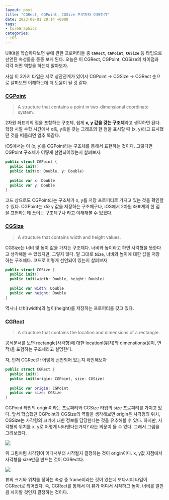 ```yaml
---
layout: post
title: "CGRect, CGPoint, CGSize 프로퍼티 이해하기"
date: 2023-08-01 20:14 +0900
tags:
- CoreGraphics
categories:
- iOS
---
```


UIKit을 학습하다보면 뷰에 관한 프로퍼티들 중 **`CGRect`**, **`CGPoint`**, **`CGSize`** 등 타입으로 선언된 속성들을 종종 보게 된다. 오늘은 이 CGRect, CGPoint, CGSize의 차이점과 각각 어떤 역할을 하는지 알아보자.

사실 이 3가지 타입은 서로 상관관계가 있어서 CGPoint -> CGSize -> CGRect 순으로 살펴보면 이해하는데 더 도움이 될 것 같다.

### [CGPoint](https://developer.apple.com/documentation/corefoundation/cgpoint)

>A structure that contains a point in two-dimensional coordinate system.

2차원 좌표계의 점을 포함하는 구조체, 쉽게 **x, y 값을 갖는 구조체**라고 생각하면 된다.
학창 시절 수학 시간에서 x축, y축을 갖는 그래프의 한 점을 표시할 때 (x, y)라고 표시했던 것을 떠올리면 얼추 똑같다.

iOS에서는 이 (x, y)를 CGPoint라는 구조체를 통해서 표현하는 것이다. 그렇다면 CGPoint 구조체가 어떻게 선언되어있는지 살펴보자.

```swift
public struct CGPoint {
  public init()
  public init(x: Double, y: Double)
  
  public var x: Double
  public var y: Double
}
```

코드 상으로도 CGPoint라는 구조체가 x, y를 저장 프로퍼티로 가지고 있는 것을 확인할 수 있다. CGPoint는 x와 y 값을 저장하는 구조체구나, iOS에서 2차원 좌표계의 한 점을 표현하는데 쓰이는 구조체구나 라고 이해해볼 수 있겠다.

### [CGSize](https://developer.apple.com/documentation/corefoundation/cgsize)
>A structure that contains width and height values.

CGSize는 너비 및 높이 값을 가지는 구조체다. 너비와 높이라고 하면 사각형을 뜻한다고 생각해볼 수 있겠지만, 그렇지 않다. 말 그대로 **`Size`**, 너비와 높이에 대한 값을 저장하는 구조체다. 코드로 어떻게 선언되어 있는지 살펴보자
```swift
public struct CGSize {
  public init()
  public init(width: Double, height: Double)
  
  public var width: Double
  public var height: Double
}
```

역시나 너비(width)와 높이(height)를 저장하는 프로퍼티를 갖고 있다.

### [CGRect](https://developer.apple.com/documentation/corefoundation/cgrect)
> A structure that contains the location and dimensions of a rectangle.

공식문서를 보면 rectangle(사각형)에 대한 locationI(위치)와 dimenstions(넓이, 면적)을 포함하는 구조체라고 설명한다.

자, 먼저 CGRect가 어떻게 선언되어 있는지 확인해보자

```swift
public struct CGRect {
  public init()
  public init(origin: CGPoint, size: CGSize)
  
  public var origin: CGPoint
  public var size: CGSize
}
```

CGPoint 타입의 origin이라는 프로퍼티와 CGSize 타입의 size 프로퍼티를 가지고 있다. 앞서 학습했던 CGPoint과 CGSize의 역할을 생각해보면 origin은 사각형의 위치, CGSize는 사각형의 크기에 대한 정보를 담당한다는 것을 유추해볼 수 있다.
하지만, 사각형의 위치를 x, y로 어떻게 나타낸다는거지? 라는 의문이 들 수 있다. 그래서 그림을 그려보았다.

![](https://i.imgur.com/np6sAaR.png)

위 그림처럼 사각형이 어디서부터 시작될지 결정하는 것이 origin이다. x, y값 지점에서 사각형을 size만큼 만드는 것이 CGRect다.

![](https://i.imgur.com/wvgVw1r.png)

뷰의 크기와 위치를 정하는 속성 중 frame이라는 것이 있는데 보다시피 타입이 CGRect로 되어있다. 즉, CGRect를 통해서 이 뷰가 어디서 시작하고 높이, 너비를 얼만큼 차지할 것인지 결정하는 것이다.
